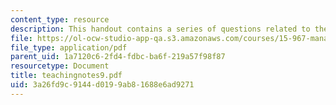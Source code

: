 ```yaml
---
content_type: resource
description: This handout contains a series of questions related to the case study.
file: https://ol-ocw-studio-app-qa.s3.amazonaws.com/courses/15-967-managing-and-volunteering-in-the-non-profit-sector-spring-2005/3a26fd9c9144d0199ab81688e6ad9271_teachingnotes9.pdf
file_type: application/pdf
parent_uid: 1a7120c6-2fd4-fdbc-ba6f-219a57f98f87
resourcetype: Document
title: teachingnotes9.pdf
uid: 3a26fd9c-9144-d019-9ab8-1688e6ad9271
---
```

